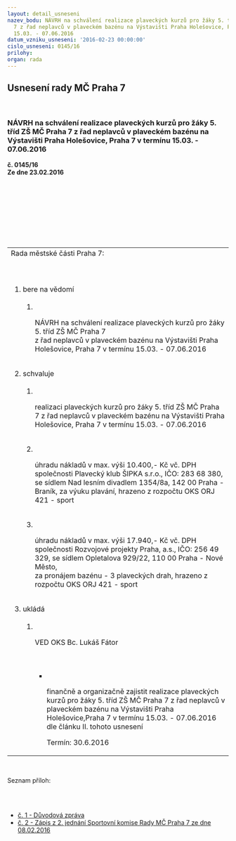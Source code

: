 ```yaml
---
layout: detail_usneseni
nazev_bodu: NÁVRH na schválení realizace plaveckých kurzů pro žáky 5. tříd ZŠ MČ Praha
  7 z řad neplavců v plaveckém bazénu na Výstavišti Praha Holešovice, Praha 7 v termínu
  15.03. - 07.06.2016
datum_vzniku_usneseni: '2016-02-23 00:00:00'
cislo_usneseni: 0145/16
prilohy: 
organ: rada
---
```

<div id="ucUsn_pList" class="usn">
	<span><h2>Usnesení rady MČ Praha 7 </h2>
<br></span><div class="standBody">
<span><h3>NÁVRH na schválení realizace plaveckých kurzů pro žáky 5. tříd ZŠ MČ Praha 7 z řad neplavců v plaveckém bazénu na Výstavišti Praha Holešovice, Praha 7 v termínu 15.03. - 07.06.2016</h3></span><div class="center">
		<strong>č. 0145/16</strong><br>
	</div>
<div class="center">
		<strong>Ze dne 23.02.2016</strong><br><br>
	</div>
<p><br></p>
<table class="documentProperties tableView">
<br><tbody>
<br><tr>
<br><td>Rada městské části Praha 7:</td>
</tr>
<br><tr>
<br><td>
<br><ol class="urzList_view">
<br><li class="urzClass1">bere na vědomí <br><ol class="urzOlClass">
<br><li class="urzClass2">
<br><p>NÁVRH na schválení realizace plaveckých kurzů pro žáky 5. tříd ZŠ MČ Praha 7 <br>z řad neplavců v plaveckém bazénu na Výstavišti Praha Holešovice, Praha 7 v termínu 15.03. - 07.06.2016</p>
</li>
</ol>
<br>
</li>
<li class="urzClass1">schvaluje <br><ol class="urzOlClass">
<br><li class="urzClass2">
<br><p>realizaci plaveckých kurzů pro žáky 5. tříd ZŠ MČ Praha 7 z řad neplavců v plaveckém bazénu na Výstavišti Praha Holešovice, Praha 7 v termínu 15.03. - 07.06.2016</p>
<br>
</li>
<li class="urzClass2">
<br><p>úhradu nákladů v max. výši 10.400,- Kč vč. DPH společnosti Plavecký klub ŠIPKA s.r.o., IČO: 283 68 380, se sídlem Nad lesním divadlem 1354/8a, 142 00 Praha - Braník, za výuku plavání, hrazeno z rozpočtu OKS ORJ 421 - sport</p>
<br>
</li>
<li class="urzClass2">
<br><p>úhradu nákladů v max. výši 17.940,- Kč vč. DPH společnosti Rozvojové projekty Praha, a.s., IČO: 256 49 329, se sídlem Opletalova 929/22, 110 00 Praha - Nové Město, <br>za pronájem bazénu - 3 plaveckých drah, hrazeno z rozpočtu OKS ORJ 421 - sport</p>
</li>
</ol>
<br>
</li>
<li class="urzClass1">ukládá <br><ol class="urzOlClass">
<br><li class="urzClass2">
<br><p>VED OKS Bc. Lukáš Fátor</p>
<br><ul class="urzUlClass">
<br><li class="urzClass3">
<br><p>finančně a organizačně zajistit realizace plaveckých kurzů pro žáky 5. tříd ZŠ MČ Praha 7 z řad neplavců v plaveckém bazénu na Výstavišti Praha Holešovice,Praha 7 v termínu 15.03. - 07.06.2016 dle článku II. tohoto usnesení</p>Termín: 30.6.2016</li>
</ul>
</li>
</ol>
</li>
</ol>
</td>
</tr>
</tbody>
</table>
<br><p>Seznam příloh:</p>
<br><ul>
<br><li>
<a href="/zdroj.aspx?typ=4&amp;Id=70793&amp;sh=1385984373" target="_blank" title="Odkaz na soubor - 31,5 kB - nové okno">č. 1 - Důvodová zpráva</a><br>
</li>
<li><a href="/zdroj.aspx?typ=4&amp;Id=70794&amp;sh=1386089941" target="_blank" title="Odkaz na soubor - 38,8 kB - nové okno">č. 2 - Zápis z 2. jednání Sportovní komise Rady MČ Praha 7 ze dne 08.02.2016</a></li>
</ul>
</div>
</div>